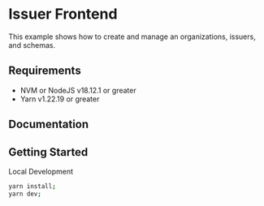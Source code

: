 # Issuer Frontend

This example shows how to create and manage an organizations, issuers, and schemas.

## Requirements

- NVM or NodeJS v18.12.1 or greater
- Yarn v1.22.19 or greater

## Documentation

## Getting Started

Local Development

```bash
yarn install;
yarn dev;
```

